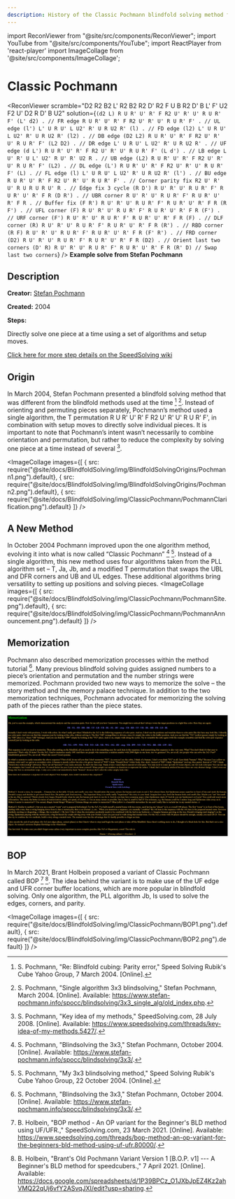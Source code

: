 ```yaml
---
description: History of the Classic Pochmann blindfold solving method for the Rubik's Cube.
---
```


import ReconViewer from "@site/src/components/ReconViewer";
import YouTube from "@site/src/components/YouTube";
import ReactPlayer from 'react-player'
import ImageCollage from '@site/src/components/ImageCollage';

# Classic Pochmann

<ReconViewer
scramble="D2 R2 B2 L' R2 B2 R2 D' R2 F U B R2 D' B L' F' U2 F2 U' D2 R D' B U2"
solution={`(d2 L) R U R' U' R' F R2 U' R' U' R U R' F' (L' d2) . // FR edge
R U R' U' R' F R2 U' R' U' R U R' F' . // UL edge
(l') L' U R U' L U2' R' U R U2 R' (l) . // FD edge
(l2) L' U R U' L U2' R' U R U2 R' (l2) . // DB edge
(D2 L2) R U R' U' R' F R2 U' R' U' R U R' F' (L2 D2) . // DR edge
L' U R U' L U2' R' U R U2 R' . // UF edge
(d L') R U R' U' R' F R2 U' R' U' R U R' F' (L d') . // LB edge
L U' R' U L' U2' R U' R' U2 R . // UB edge
(L2) R U R' U' R' F R2 U' R' U' R U R' F' (L2) . // DL edge
(L') R U R' U' R' F R2 U' R' U' R U R' F' (L) . // FL edge
(l) L' U R U' L U2' R' U R U2 R' (l') . // BU edge
R U R' U' R' F R2 U' R' U' R U R' F' . // Corner parity fix
R2 U' R' U' R U R U R U' R . // Edge fix 3 cycle
(R D') R U' R' U' R U R' F' R U R' U' R' F R (D R') . // UBR corner
R U' R' U' R U R' F' R U R' U' R' F R . // Buffer fix
(F R') R U' R' U' R U R' F' R U R' U' R' F R (R F') . // UFL corner
(F) R U' R' U' R U R' F' R U R' U' R' F R (F') . // URF corner
(F') R U' R' U' R U R' F' R U R' U' R' F R (F) . // DLF corner
(R) R U' R' U' R U R' F' R U R' U' R' F R (R') . // RBD corner
(R F) R U' R' U' R U R' F' R U R' U' R' F R (F' R') . // FRD corner
(D2) R U' R' U' R U R' F' R U R' U' R' F R (D2) . // Orient last two corners
(D' R) R U' R' U' R U R' F' R U R' U' R' F R (R' D) // Swap last two corners`}
/>
**Example solve from Stefan Pochmann**

## Description

**Creator:** [Stefan Pochmann](CubingContributors/MethodDevelopers.md#pochmann-stefan)

**Created:** 2004

**Steps:**

Directly solve one piece at a time using a set of algorithms and setup moves.

[Click here for more step details on the SpeedSolving wiki](https://www.speedsolving.com/wiki/index.php?title=Classic_Pochmann)

## Origin

In March 2004, Stefan Pochmann presented a blindfold solving method that was different from the blindfold methods used at the time [^1] [^2]. Instead of orienting and permuting pieces separately, Pochmann’s method used a single algorithm, the T permutation R U R' U' R' F R2 U' R' U' R U R' F', in combination with setup moves to directly solve individual pieces. It is important to note that Pochmann’s intent wasn’t necessarily to combine orientation and permutation, but rather to reduce the complexity by solving one piece at a time instead of several [^3].

<ImageCollage
images={[
{ src: require("@site/docs/BlindfoldSolving/img/BlindfoldSolvingOrigins/Pochmann1.png").default},
{ src: require("@site/docs/BlindfoldSolving/img/BlindfoldSolvingOrigins/Pochmann2.png").default},
{ src: require("@site/docs/BlindfoldSolving/img/ClassicPochmann/PochmannClarification.png").default}
]}
/>

## A New Method

In October 2004 Pochmann improved upon the one algorithm method, evolving it into what is now called “Classic Pochmann” [^4] [^5]. Instead of a single algorithm, this new method uses four algorithms taken from the PLL algorithm set – T, Ja, Jb, and a modified T permutation that swaps the UBL and DFR corners and UB and UL edges. These additional algorithms bring versatility to setting up positions and solving pieces.
<ImageCollage
images={[
{ src: require("@site/docs/BlindfoldSolving/img/ClassicPochmann/PochmannSite.png").default},
{ src: require("@site/docs/BlindfoldSolving/img/ClassicPochmann/PochmannAnnouncement.png").default}
]}
/>

## Memorization

Pochmann also described memorization processes within the method tutorial [^4]. Many previous blindfold solving guides assigned numbers to a piece’s orientation and permutation and the number strings were memorized. Pochmann provided two new ways to memorize the solve – the story method and the memory palace technique. In addition to the two memorization techniques, Pochmann advocated for memorizing the solving path of the pieces rather than the piece states.

![](../img/ClassicPochmann/Memorization.png)

## BOP

In March 2021, Brant Holbein proposed a variant of Classic Pochmann called BOP [^6] [^7]. The idea behind the variant is to make use of the UF edge and UFR corner buffer locations, which are more popular in blindfold solving. Only one algorithm, the PLL algorithm Jb, Is used to solve the edges, corners, and parity.

<ImageCollage
images={[
{ src: require("@site/docs/BlindfoldSolving/img/ClassicPochmann/BOP1.png").default},
{ src: require("@site/docs/BlindfoldSolving/img/ClassicPochmann/BOP2.png").default}
]}
/>

[^1]: S. Pochmann, "Re: Blindfold cubing: Parity error," Speed Solving Rubik's Cube Yahoo Group, 7 March 2004. [Online].

[^2]: S. Pochmann, "Single algorithm 3x3 blindsolving," Stefan Pochmann, March 2004. [Online]. Available: https://www.stefan-pochmann.info/spocc/blindsolving/3x3_single_alg/old_index.php.

[^3]: S. Pochmann, "Key idea of my methods," SpeedSolving.com, 28 July 2008. [Online]. Available: https://www.speedsolving.com/threads/key-idea-of-my-methods.5427/.

[^4]: S. Pochmann, "Blindsolving the 3x3," Stefan Pochmann, October 2004. [Online]. Available: https://www.stefan-pochmann.info/spocc/blindsolving/3x3/.

[^5]: S. Pochmann, "My 3x3 blindsolving method," Speed Solving Rubik's Cube Yahoo Group, 22 October 2004. [Online].

[^6]: B. Holbein, "BOP method - An OP variant for the Beginner's BLD method using UF/UFR.," SpeedSolving.com, 23 March 2021. [Online]. Available: https://www.speedsolving.com/threads/bop-method-an-op-variant-for-the-beginners-bld-method-using-uf-ufr.80000/.

[^7]: B. Holbein, "Brant's Old Pochmann Variant Version 1 [B.O.P. v1] --- A Beginner's BLD method for speedcubers.," 7 April 2021. [Online]. Available: https://docs.google.com/spreadsheets/d/1P39BPCz_O1JXbJpEZ4Kz2ahVMQ22qUj6vfY2ASvqJXI/edit?usp=sharing.